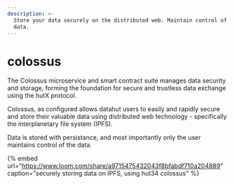 ```yaml
---
description: >-
  Store your data securely on the distributed web. Maintain control of your
  data.
---
```


# colossus

The Colossus microservice and smart contract suite manages data security and storage,  forming the foundation for secure and trustless data exchange using the hutX protocol.

Colossus, as configured allows datahut users to easily and rapidly secure and store their valuable data using distributed web technology - specifically the interplanetary file system \(IPFS\).

Data is stored with persistance, and most importantly only the user maintains control of the data.

{% embed url="https://www.loom.com/share/a9715475432043f8bfabdf710a204889" caption="securely storing data on IPFS, using hut34 colossus" %}





